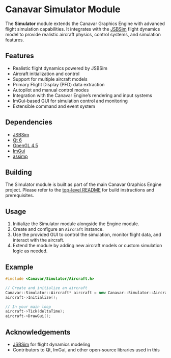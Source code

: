 # Canavar Simulator Module

The **Simulator** module extends the Canavar Graphics Engine with advanced flight simulation capabilities. It integrates with the [JSBSim](https://github.com/JSBSim-Team/jsbsim) flight dynamics model to provide realistic aircraft physics, control systems, and simulation features.

## Features

- Realistic flight dynamics powered by JSBSim
- Aircraft initialization and control
- Support for multiple aircraft models
- Primary Flight Display (PFD) data extraction
- Autopilot and manual control modes
- Integration with the Canavar Engine’s rendering and input systems
- ImGui-based GUI for simulation control and monitoring
- Extensible command and event system

## Dependencies

- [JSBSim](../../External/JSBSim/)
- [Qt 6](https://www.qt.io/)
- [OpenGL 4.5](https://www.khronos.org/opengl/)
- [ImGui](../../External/qtimgui/)
- [assimp](../../External/assimp/)

## Building

The Simulator module is built as part of the main Canavar Graphics Engine project. Please refer to the [top-level README](../../README.md) for build instructions and prerequisites.

## Usage

1. Initialize the Simulator module alongside the Engine module.
2. Create and configure an `Aircraft` instance.
3. Use the provided GUI to control the simulation, monitor flight data, and interact with the aircraft.
4. Extend the module by adding new aircraft models or custom simulation logic as needed.

## Example

```cpp
#include <Canavar/Simulator/Aircraft.h>

// Create and initialize an aircraft
Canavar::Simulator::Aircraft* aircraft = new Canavar::Simulator::Aircraft();
aircraft->Initialize();

// In your main loop
aircraft->Tick(deltaTime);
aircraft->DrawGui();
```

## Acknowledgements

- [JSBSim](https://github.com/JSBSim-Team/jsbsim) for flight dynamics modeling
- Contributors to Qt, ImGui, and other open-source libraries used in this